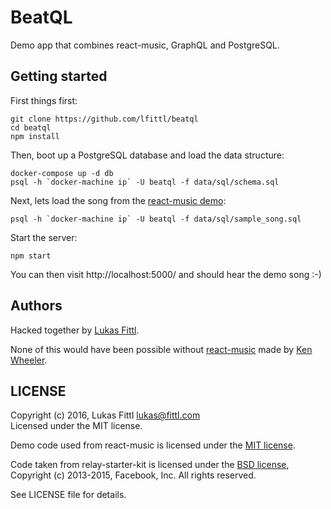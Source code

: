 # BeatQL

Demo app that combines react-music, GraphQL and PostgreSQL.

## Getting started

First things first:

```
git clone https://github.com/lfittl/beatql
cd beatql
npm install
```

Then, boot up a PostgreSQL database and load the data structure:

```
docker-compose up -d db
psql -h `docker-machine ip` -U beatql -f data/sql/schema.sql
```

Next, lets load the song from the [react-music demo](https://github.com/FormidableLabs/react-music/blob/master/demo/index.js):

```
psql -h `docker-machine ip` -U beatql -f data/sql/sample_song.sql
```

Start the server:

```
npm start
```

You can then visit http://localhost:5000/ and should hear the demo song :-)

## Authors

Hacked together by [Lukas Fittl](https://github.com/lfittl).

None of this would have been possible without [react-music](https://github.com/FormidableLabs/react-music) made by [Ken Wheeler](https://github.com/kenwheeler).

## LICENSE

Copyright (c) 2016, Lukas Fittl <lukas@fittl.com> <br>
Licensed under the MIT license.

Demo code used from react-music is licensed under the [MIT license](https://opensource.org/licenses/MIT).

Code taken from relay-starter-kit is licensed under the [BSD license](https://github.com/relayjs/relay-starter-kit/blob/master/LICENSE), Copyright (c) 2013-2015, Facebook, Inc. All rights reserved.

See LICENSE file for details.
